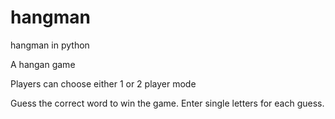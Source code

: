 # hangman
hangman in python

A hangan game 

Players can choose either 1 or 2 player mode

Guess the correct word to win the game. 
Enter single letters for each guess.
